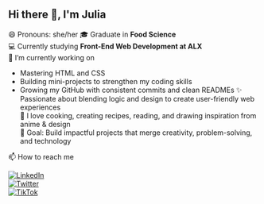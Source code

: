 ## Hi there 👋, I'm Julia
 😄 Pronouns: she/her
🎓 Graduate in **Food Science**  
💻 Currently studying **Front-End Web Development at ALX**  
🔭 I’m currently working on 
- Mastering HTML and CSS 
- Building mini-projects to strengthen my coding skills  
- Growing my GitHub with consistent commits and clean READMEs
✨ Passionate about blending logic and design to create user-friendly web experiences  
🍴 I love cooking, creating recipes, reading, and drawing inspiration from anime & design  
🎯 Goal: Build impactful projects that merge creativity, problem-solving, and technology

 📫 How to reach me

[![LinkedIn](https://img.shields.io/badge/LinkedIn-blue?logo=linkedin&logoColor=white)](https://www.linkedin.com/in/www.linkedin.com/in/julia-owusu-gyawu-ba277625b)  
[![Twitter](https://img.shields.io/badge/Twitter-black?logo=x&logoColor=white)](https://twitter.com/owusugyawujulia)  
[![TikTok](https://img.shields.io/badge/TikTok-000000?logo=tiktok&logoColor=white)](https://www.tiktok.com/@julestbr)  
<!--
**sweetjules/sweetjules** is a ✨ _special_ ✨ repository because its `README.md` (this file) appears on your GitHub profile.


- 📫 How to reach me: ...
- 😄 Pronouns: she/her
-->
